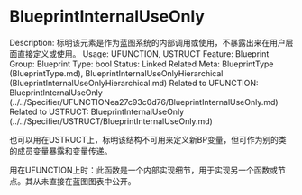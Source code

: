 # BlueprintInternalUseOnly

Description: 标明该元素是作为蓝图系统的内部调用或使用，不暴露出来在用户层面直接定义或使用。
Usage: UFUNCTION, USTRUCT
Feature: Blueprint
Group: Blueprint
Type: bool
Status: Linked
Related Meta: BlueprintType (BlueprintType.md), BlueprintInternalUseOnlyHierarchical (BlueprintInternalUseOnlyHierarchical.md)
Related to UFUNCTION: BlueprintInternalUseOnly (../../Specifier/UFUNCTIONea27c93c0d76/BlueprintInternalUseOnly.md)
Related to USTRUCT: BlueprintInternalUseOnly (../../Specifier/USTRUCT/BlueprintInternalUseOnly.md)

也可以用在USTRUCT上，标明该结构不可用来定义新BP变量，但可作为别的类的成员变量暴露和变量传递。

用在UFUNCTION上时：此函数是一个内部实现细节，用于实现另一个函数或节点。其从未直接在蓝图图表中公开。